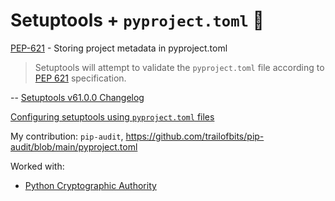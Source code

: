 

# Setuptools + `pyproject.toml` 🎉

[PEP-621](https://peps.python.org/pep-0621/) - Storing project metadata in pyproject.toml

> Setuptools will attempt to validate the `pyproject.toml` file according to [PEP 621](https://www.python.org/dev/peps/pep-0621/) specification.

-- [Setuptools v61.0.0 Changelog](https://setuptools.pypa.io/en/latest/history.html#v61-0-0)

[Configuring setuptools using  `pyproject.toml`  files](https://setuptools.pypa.io/en/latest/userguide/pyproject_config.html)

My contribution: `pip-audit`, https://github.com/trailofbits/pip-audit/blob/main/pyproject.toml

Worked with:
- [Python Cryptographic Authority](https://github.com/pyca)
<!--stackedit_data:
eyJoaXN0b3J5IjpbMTM5NzQ5Mjk5Myw5MDgzNDkxNTQsMTU3ND
U2NTc5LC0xNjA3NTY4Njc5LDY3OTcyNTQ3NV19
-->